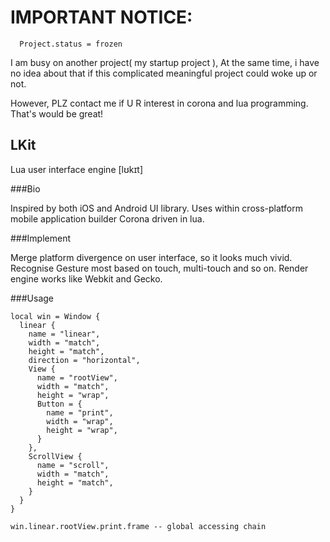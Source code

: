 IMPORTANT NOTICE:
=================

```
  Project.status = frozen
```

I am busy on another project( my startup project ), At the same time, i have no idea about that if this complicated meaningful project could woke up or not.

However, PLZ contact me if U R interest in corona and lua programming. That's would be great!


LKit
-----

Lua user interface engine [lʊkɪt]

###Bio

Inspired by both iOS and Android UI library. Uses within cross-platform mobile application builder Corona driven in lua.

###Implement

Merge platform divergence on user interface, so it looks much vivid.
Recognise Gesture most based on touch, multi-touch and so on.
Render engine works like Webkit and Gecko.

###Usage

```
local win = Window {
  linear {
    name = "linear",
    width = "match",
    height = "match",
    direction = "horizontal",
    View {
      name = "rootView",
      width = "match",
      height = "wrap",
      Button = {
        name = "print",
        width = "wrap",
        height = "wrap",
      }
    },
    ScrollView {
      name = "scroll",
      width = "match",
      height = "match",
    }
  }
}

win.linear.rootView.print.frame -- global accessing chain
```
